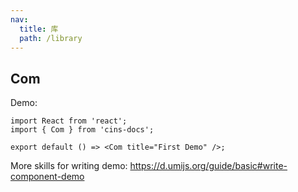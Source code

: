 ```yaml
---
nav:
  title: 库
  path: /library
---
```


## Com

Demo:

```tsx
import React from 'react';
import { Com } from 'cins-docs';

export default () => <Com title="First Demo" />;
```

More skills for writing demo: https://d.umijs.org/guide/basic#write-component-demo
